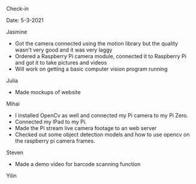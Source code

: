 Check-in

Date: 5-3-2021

Jasmine
- Got the camera connected using the motion library but the quality wasn't very good and it was very laggy
- Ordered a Raspberry Pi camera module, connected it to Raspberry Pi and got it to take pictures and videos
- Will work on getting a basic computer vision program running

Julia
- Made mockups of website

Mihai
- I installed OpenCv as well and connected my Pi camera to my Pi Zero.
- Connected my IPad to my Pi.
- Made the Pi stream live camera footage to an web server
- Checked out some object detection models and how to use opencv on the raspberry pi camera frames.

Steven
- Made a demo video for barcode scanning function

Yilin